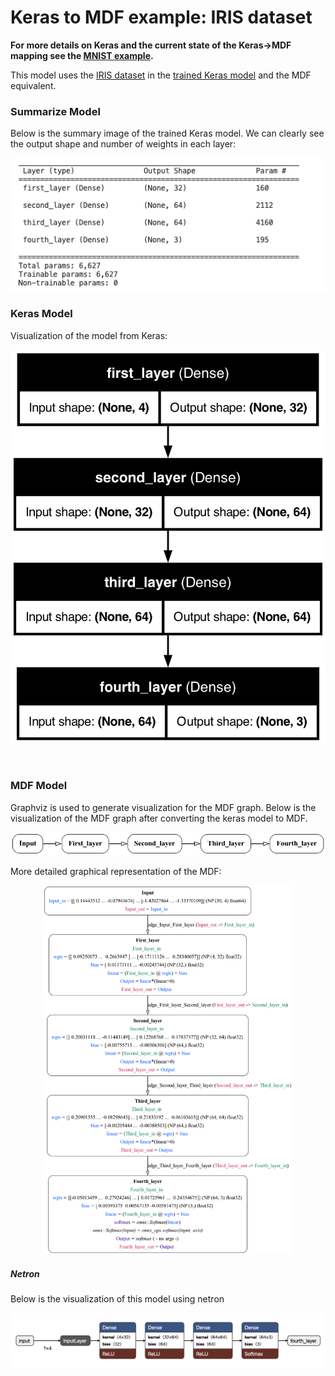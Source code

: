 # Keras to MDF example: IRIS dataset

**For more details on Keras and the current state of the Keras->MDF mapping see the [MNIST example](../MNIST).**

This model uses the [IRIS dataset](https://en.wikipedia.org/wiki/Iris_flower_data_set) in the [trained Keras model](keras_model.py) and the MDF equivalent.

### Summarize Model

Below is the summary image of the trained Keras model. We can clearly see the output shape and number of weights in each layer:

![summary](summary.png)


### Keras Model

Visualization of the model from Keras:

<p align="center"><img src="model_on_iris_plot.png"/></p>
<br>

### MDF Model

Graphviz is used to generate visualization for the MDF graph. Below is the visualization of the MDF graph after converting the keras model to MDF.

![keras_to_MDF](keras_to_MDF.1.png)

More detailed graphical representation of the MDF:

<p align="center"><img src="keras_to_MDF.png" width="400"/></p>

##### Netron
Below is the visualization of this model using netron

![keras-model-to-netron](layers_netron.png)
